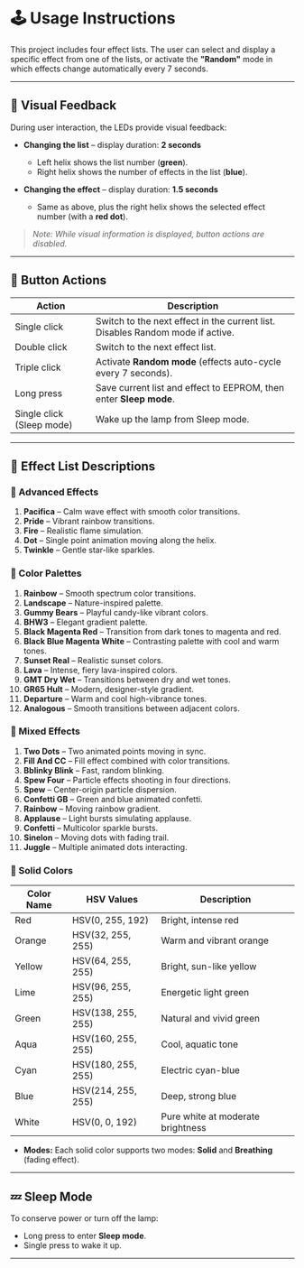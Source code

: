 # 🕹️ Usage Instructions

This project includes four effect lists. The user can select and display a specific effect from one of the lists, or activate the **"Random"** mode in which effects change automatically every 7 seconds.

---

## 🔎 Visual Feedback

During user interaction, the LEDs provide visual feedback:

- **Changing the list** – display duration: **2 seconds**
  - Left helix shows the list number (**green**).
  - Right helix shows the number of effects in the list (**blue**).

- **Changing the effect** – display duration: **1.5 seconds**
  - Same as above, plus the right helix shows the selected effect number (with a **red dot**).

> *Note: While visual information is displayed, button actions are disabled.*

---

## 🔘 Button Actions

| Action             | Description                                                                 |
|--------------------|-----------------------------------------------------------------------------|
| Single click       | Switch to the next effect in the current list. Disables Random mode if active. |
| Double click       | Switch to the next effect list.                                             |
| Triple click       | Activate **Random mode** (effects auto-cycle every 7 seconds).              |
| Long press         | Save current list and effect to EEPROM, then enter **Sleep mode**.          |
| Single click (Sleep mode) | Wake up the lamp from Sleep mode.                                  |

---

## 🧾 Effect List Descriptions

### 🔷 Advanced Effects
1. **Pacifica** – Calm wave effect with smooth color transitions.  
2. **Pride** – Vibrant rainbow transitions.  
3. **Fire** – Realistic flame simulation.  
4. **Dot** – Single point animation moving along the helix.  
5. **Twinkle** – Gentle star-like sparkles.  

### 🌈 Color Palettes
1. **Rainbow** – Smooth spectrum color transitions.  
2. **Landscape** – Nature-inspired palette.  
3. **Gummy Bears** – Playful candy-like vibrant colors.  
4. **BHW3** – Elegant gradient palette.  
5. **Black Magenta Red** – Transition from dark tones to magenta and red.  
6. **Black Blue Magenta White** – Contrasting palette with cool and warm tones.  
7. **Sunset Real** – Realistic sunset colors.  
8. **Lava** – Intense, fiery lava-inspired colors.  
9. **GMT Dry Wet** – Transitions between dry and wet tones.  
10. **GR65 Hult** – Modern, designer-style gradient.  
11. **Departure** – Warm and cool high-vibrance tones.  
12. **Analogous** – Smooth transitions between adjacent colors.  

### 🔀 Mixed Effects
1. **Two Dots** – Two animated points moving in sync.  
2. **Fill And CC** – Fill effect combined with color transitions.  
3. **Bblinky Blink** – Fast, random blinking.  
4. **Spew Four** – Particle effects shooting in four directions.  
5. **Spew** – Center-origin particle dispersion.  
6. **Confetti GB** – Green and blue animated confetti.  
7. **Rainbow** – Moving rainbow gradient.  
8. **Applause** – Light bursts simulating applause.  
9. **Confetti** – Multicolor sparkle bursts.  
10. **Sinelon** – Moving dots with fading trail.  
11. **Juggle** – Multiple animated dots interacting.  

### 🎨 Solid Colors

| Color Name         | HSV Values           | Description                             |
|--------------------|----------------------|-----------------------------------------|
| Red                | HSV(0, 255, 192)     | Bright, intense red                     |
| Orange             | HSV(32, 255, 255)    | Warm and vibrant orange                 |
| Yellow             | HSV(64, 255, 255)    | Bright, sun-like yellow                 |
| Lime               | HSV(96, 255, 255)    | Energetic light green                   |
| Green              | HSV(138, 255, 255)   | Natural and vivid green                 |
| Aqua               | HSV(160, 255, 255)   | Cool, aquatic tone                      |
| Cyan               | HSV(180, 255, 255)   | Electric cyan-blue                      |
| Blue               | HSV(214, 255, 255)   | Deep, strong blue                       |
| White              | HSV(0, 0, 192)       | Pure white at moderate brightness       |

- **Modes:** Each solid color supports two modes: **Solid** and **Breathing** (fading effect).

---

## 💤 Sleep Mode

To conserve power or turn off the lamp:
- Long press to enter **Sleep mode**.
- Single press to wake it up.

---

